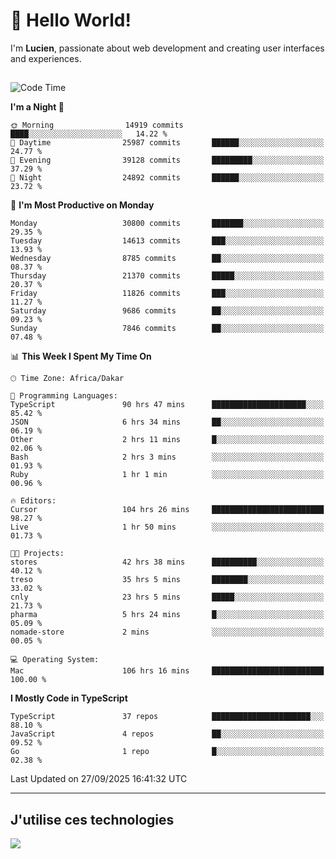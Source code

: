 # 👋 Hello World!

I'm **Lucien**, passionate about web development and creating user interfaces and experiences.

##

<!--START_SECTION:waka-->
![Code Time](http://img.shields.io/badge/Code%20Time-3%2C919%20hrs%2058%20mins-blue)

**I'm a Night 🦉** 

```text
🌞 Morning                14919 commits       ████░░░░░░░░░░░░░░░░░░░░░   14.22 % 
🌆 Daytime                25987 commits       ██████░░░░░░░░░░░░░░░░░░░   24.77 % 
🌃 Evening                39128 commits       █████████░░░░░░░░░░░░░░░░   37.29 % 
🌙 Night                  24892 commits       ██████░░░░░░░░░░░░░░░░░░░   23.72 % 
```
📅 **I'm Most Productive on Monday** 

```text
Monday                   30800 commits       ███████░░░░░░░░░░░░░░░░░░   29.35 % 
Tuesday                  14613 commits       ███░░░░░░░░░░░░░░░░░░░░░░   13.93 % 
Wednesday                8785 commits        ██░░░░░░░░░░░░░░░░░░░░░░░   08.37 % 
Thursday                 21370 commits       █████░░░░░░░░░░░░░░░░░░░░   20.37 % 
Friday                   11826 commits       ███░░░░░░░░░░░░░░░░░░░░░░   11.27 % 
Saturday                 9686 commits        ██░░░░░░░░░░░░░░░░░░░░░░░   09.23 % 
Sunday                   7846 commits        ██░░░░░░░░░░░░░░░░░░░░░░░   07.48 % 
```


📊 **This Week I Spent My Time On** 

```text
🕑︎ Time Zone: Africa/Dakar

💬 Programming Languages: 
TypeScript               90 hrs 47 mins      █████████████████████░░░░   85.42 % 
JSON                     6 hrs 34 mins       ██░░░░░░░░░░░░░░░░░░░░░░░   06.19 % 
Other                    2 hrs 11 mins       █░░░░░░░░░░░░░░░░░░░░░░░░   02.06 % 
Bash                     2 hrs 3 mins        ░░░░░░░░░░░░░░░░░░░░░░░░░   01.93 % 
Ruby                     1 hr 1 min          ░░░░░░░░░░░░░░░░░░░░░░░░░   00.96 % 

🔥 Editors: 
Cursor                   104 hrs 26 mins     █████████████████████████   98.27 % 
Live                     1 hr 50 mins        ░░░░░░░░░░░░░░░░░░░░░░░░░   01.73 % 

🐱‍💻 Projects: 
stores                   42 hrs 38 mins      ██████████░░░░░░░░░░░░░░░   40.12 % 
treso                    35 hrs 5 mins       ████████░░░░░░░░░░░░░░░░░   33.02 % 
cnly                     23 hrs 5 mins       █████░░░░░░░░░░░░░░░░░░░░   21.73 % 
pharma                   5 hrs 24 mins       █░░░░░░░░░░░░░░░░░░░░░░░░   05.09 % 
nomade-store             2 mins              ░░░░░░░░░░░░░░░░░░░░░░░░░   00.05 % 

💻 Operating System: 
Mac                      106 hrs 16 mins     █████████████████████████   100.00 % 
```

**I Mostly Code in TypeScript** 

```text
TypeScript               37 repos            ██████████████████████░░░   88.10 % 
JavaScript               4 repos             ██░░░░░░░░░░░░░░░░░░░░░░░   09.52 % 
Go                       1 repo              █░░░░░░░░░░░░░░░░░░░░░░░░   02.38 % 
```




 Last Updated on 27/09/2025 16:41:32 UTC
<!--END_SECTION:waka-->
---

## J'utilise ces technologies

<p align="left">
  <a href="https://skillicons.dev">
    <img src="https://skillicons.dev/icons?i=ts,js,go,ruby,css,scss,tailwind,react,vite,nextjs,docker,figma,ableton" />
  </a>
</p>

